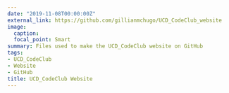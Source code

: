 ```yaml
---
date: "2019-11-08T00:00:00Z"
external_link: https://github.com/gillianmchugo/UCD_CodeClub_website
image: 
  caption: 
  focal_point: Smart
summary: Files used to make the UCD_CodeClub website on GitHub
tags:
- UCD_CodeClub
- Website
- GitHub
title: UCD_CodeClub Website
---
```

